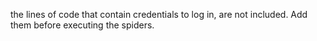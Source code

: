 the lines of code that contain credentials to log in, are not included. Add them before executing the spiders.
